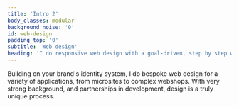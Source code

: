 ```yaml
---
title: 'Intro 2'
body_classes: modular
background_noise: '0'
id: web-design
padding_top: '0'
subtitle: 'Web design'
heading: 'I do responsive web design with a goal-driven, step by step workflow'
---
```


Building on your brand's identity system, I do bespoke web design for a variety of applications, from microsites to complex webshops. With very strong background, and partnerships in development, design is a truly unique process.